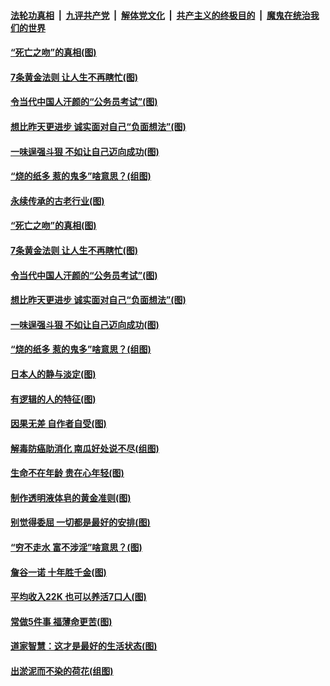 ####  [法轮功真相](../../../../basic/blob/master/README.md?t=07040431) &nbsp;|&nbsp; [九评共产党](../../../../9ping.md/blob/master/README.md?t=07040431) &nbsp;|&nbsp; [解体党文化](../../../../jtdwh.md/blob/master/README.md?t=07040431)  &nbsp;|&nbsp; [共产主义的终极目的](../../../../gczydzjmd.md/blob/master/README.md?t=07040431) &nbsp;|&nbsp; [魔鬼在统治我们的世界](../../../../mgztzwmdsj.md/blob/master/README.md?t=07040431) 

#### [“死亡之吻”的真相(图)](../pages/p8/938205.md?t=07040431) 

#### [7条黄金法则 让人生不再瞎忙(图)](../pages/p8/938472.md?t=07040431) 

#### [令当代中国人汗颜的“公务员考试”(图)](../pages/p8/938246.md?t=07040431) 

#### [想比昨天更进步 诚实面对自己“负面想法”(图)](../pages/p8/938419.md?t=07040431) 

#### [一味逞强斗狠 不如让自己迈向成功(图)](../pages/p8/937701.md?t=07040431) 

#### [“烧的纸多 惹的鬼多”啥意思？(组图)](../pages/p8/938393.md?t=07040431) 

#### [永续传承的古老行业(图)](../pages/p8/938548.md?t=07040431) 

#### [“死亡之吻”的真相(图)](../pages/p8/938205.md?t=07040431) 

#### [7条黄金法则 让人生不再瞎忙(图)](../pages/p8/938472.md?t=07040431) 

#### [令当代中国人汗颜的“公务员考试”(图)](../pages/p8/938246.md?t=07040431) 

#### [想比昨天更进步 诚实面对自己“负面想法”(图)](../pages/p8/938419.md?t=07040431) 

#### [一味逞强斗狠 不如让自己迈向成功(图)](../pages/p8/937701.md?t=07040431) 

#### [“烧的纸多 惹的鬼多”啥意思？(组图)](../pages/p8/938393.md?t=07040431) 

#### [日本人的静与淡定(图)](../pages/p8/936769.md?t=07040431) 

#### [有逻辑的人的特征(图)](../pages/p8/938239.md?t=07040431) 

#### [因果无差 自作者自受(图)](../pages/p8/938272.md?t=07040431) 

#### [解毒防癌助消化 南瓜好处说不尽(组图)](../pages/p8/937975.md?t=07040431) 

#### [生命不在年龄 贵在心年轻(图)](../pages/p8/937698.md?t=07040431) 

#### [制作透明液体皂的黄金准则(图)](../pages/p8/938207.md?t=07040431) 

#### [别觉得委屈 一切都是最好的安排(图)](../pages/p8/921940.md?t=07040431) 

#### [“穷不走水 富不涉淫”啥意思？(图)](../pages/p8/938176.md?t=07040431) 

#### [詹谷一诺 十年胜千金(图)](../pages/p8/937705.md?t=07040431) 

#### [平均收入22K 也可以养活7口人(图)](../pages/p8/938104.md?t=07040431) 

#### [常做5件事 福薄命更苦(图)](../pages/p8/937990.md?t=07040431) 

#### [道家智慧：这才是最好的生活状态(图)](../pages/p8/900827.md?t=07040431) 

#### [出淤泥而不染的荷花(组图)](../pages/p8/937863.md?t=07040431) 

